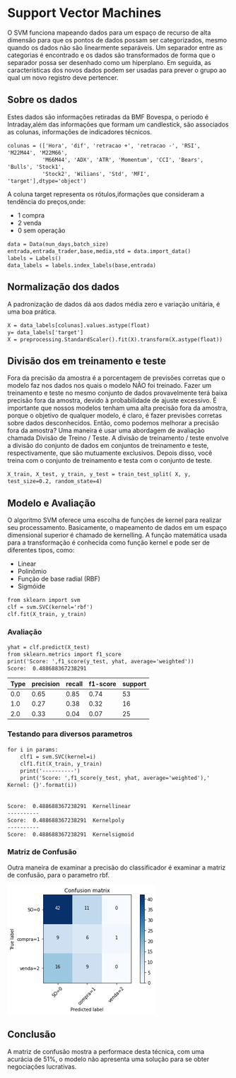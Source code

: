 # Support Vector Machines

O SVM funciona mapeando dados para um espaço de recurso de alta dimensão para que os pontos de dados possam ser categorizados, mesmo quando os dados não são linearmente separáveis. Um separador entre as categorias é encontrado e os dados são transformados de forma que o separador possa ser desenhado como um hiperplano. Em seguida, as características dos novos dados podem ser usadas para prever o grupo ao qual um novo registro deve pertencer.

## Sobre os dados
Estes dados são informações retiradas da BMF Bovespa, o periodo é Intraday,além das informações que formam um candlestick, são associados as colunas, informações de indicadores técnicos.
```
colunas = (['Hora', 'dif', 'retracao +', 'retracao -', 'RSI', 'M22M44', 'M22M66',
           'M66M44', 'ADX', 'ATR', 'Momentum', 'CCI', 'Bears', 'Bulls', 'Stock1',
           'Stock2', 'Wilians', 'Std', 'MFI', 'target'],dtype='object')
```
A coluna target representa os rótulos,iformações que consideram a tendência do preços,onde:
  - 1 compra
  - 2 venda
  - 0 sem operação
```
data = Data(nun_days,batch_size)
entrada,entrada_trader,base,media,std = data.import_data()
labels = Labels()
data_labels = labels.index_labels(base,entrada)
```
## Normalização dos dados
A padronização de dados dá aos dados média zero e variação unitária, é uma boa prática.
```
X = data_labels[colunas].values.astype(float)
y= data_labels['target']
X = preprocessing.StandardScaler().fit(X).transform(X.astype(float))
```
## Divisão dos em treinamento e teste
Fora da precisão da amostra é a porcentagem de previsões corretas que o modelo faz nos dados nos quais o modelo NÃO foi treinado. Fazer um treinamento e teste no mesmo conjunto de dados provavelmente terá baixa precisão fora da amostra, devido à probabilidade de ajuste excessivo.
É importante que nossos modelos tenham uma alta precisão fora da amostra, porque o objetivo de qualquer modelo, é claro, é fazer previsões corretas sobre dados desconhecidos. Então, como podemos melhorar a precisão fora da amostra? Uma maneira é usar uma abordagem de avaliação chamada Divisão de Treino / Teste. A divisão de treinamento / teste envolve a divisão do conjunto de dados em conjuntos de treinamento e teste, respectivamente, que são mutuamente exclusivos. Depois disso, você treina com o conjunto de treinamento e testa com o conjunto de teste.
```
X_train, X_test, y_train, y_test = train_test_split( X, y, test_size=0.2, random_state=4)
```
## Modelo e Avaliação
O algoritmo SVM oferece uma escolha de funções de kernel para realizar seu processamento. Basicamente, o mapeamento de dados em um espaço dimensional superior é chamado de kernelling. A função matemática usada para a transformação é conhecida como função kernel e pode ser de diferentes tipos, como:

* Linear
* Polinômio
* Função de base radial (RBF)
* Sigmóide
```
from sklearn import svm
clf = svm.SVC(kernel='rbf')
clf.fit(X_train, y_train) 
```
### Avaliação
```
yhat = clf.predict(X_test)
from sklearn.metrics import f1_score
print('Score: ',f1_score(y_test, yhat, average='weighted'))
Score:  0.488688367238291 
```
| Type | precision | recall | f1-score | support |
| ------ | ------ |------ | ------ | ------ |
| 0.0 | 0.65 | 0.85 | 0.74 | 53 |
| 1.0 | 0.27 | 0.38 | 0.32 | 16 |
| 2.0 | 0.33 | 0.04 | 0.07 | 25 |


### Testando para diversos parametros
```
for i in params:
    clf1 = svm.SVC(kernel=i)
    clf1.fit(X_train, y_train) 
    print('----------')
    print('Score: ',f1_score(y_test, yhat, average='weighted'),' Kernel: {}'.format(i)) 


Score:  0.488688367238291  Kernellinear
----------
Score:  0.488688367238291  Kernelpoly
----------
Score:  0.488688367238291  Kernelsigmoid
```
### Matriz de Confusão
Outra maneira de examinar a precisão do classificador é examinar a matriz de confusão, para o parametro rbf.

![alt text](https://github.com/MilianoJunior/IBM-AI-Engineering/blob/master/Regression%20Logistic/Figure%202021-01-30%20095647.png?raw=true)

## Conclusão

A matriz de confusão mostra a performace desta técnica, com uma acurácia de 51%, o modelo não apresenta uma solução para se obter negociações lucrativas.




